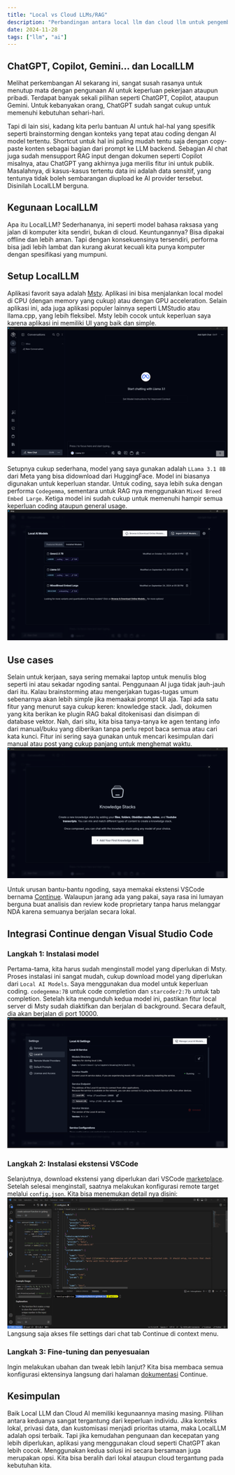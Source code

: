 ```yaml
---
title: "Local vs Cloud LLMs/RAG"
description: "Perbandingan antara local llm dan cloud llm untuk pengembangan software dan pengunaan sehari-hari"
date: 2024-11-28
tags: ["llm", "ai"]
---
```


## ChatGPT, Copilot, Gemini... dan LocalLLM

Melihat perkembangan AI sekarang ini, sangat susah rasanya untuk menutup mata dengan pengunaan AI untuk keperluan pekerjaan ataupun pribadi. Terdapat banyak sekali pilihan seperti ChatGPT, Copilot, ataupun Gemini. Untuk kebanyakan orang, ChatGPT sudah sangat cukup untuk memenuhi kebutuhan sehari-hari.

Tapi di lain sisi, kadang kita perlu bantuan AI untuk hal-hal yang spesifik seperti brainstorming dengan konteks yang tepat atau coding dengan AI model tertentu. Shortcut untuk hal ini paling mudah tentu saja dengan copy-paste konten sebagai bagian dari prompt ke LLM backend. Sebagian AI chat juga sudah mensupport RAG input dengan dokumen seperti Copilot misalnya, atau ChatGPT yang akhirnya juga merilis fitur ini untuk publik. Masalahnya, di kasus-kasus tertentu data ini adalah data sensitif, yang tentunya tidak boleh sembarangan diupload ke AI provider tersebut. Disinilah LocalLLM berguna.

## Kegunaan LocalLLM

Apa itu LocalLLM? Sederhananya, ini seperti model bahasa raksasa yang jalan di komputer kita sendiri, bukan di cloud. Keuntungannya? Bisa dipakai offline dan lebih aman. Tapi dengan konsekuensinya tersendiri, performa bisa jadi lebih lambat dan kurang akurat kecuali kita punya komputer dengan spesifikasi yang mumpuni.

## Setup LocalLLM

Aplikasi favorit saya adalah [Msty](https://msty.app/). Aplikasi ini bisa menjalankan local model di CPU (dengan memory yang cukup) atau dengan GPU acceleration. Selain aplikasi ini, ada juga aplikasi populer lainnya seperti LMStudio atau llama.cpp, yang lebih fleksibel. Msty lebih cocok untuk keperluan saya karena aplikasi ini memiliki UI yang baik dan simple.
![msty](./local-llm-vs-cloud-0.id.png)

Setupnya cukup sederhana, model yang saya gunakan adalah `LLama 3.1 8B` dari Meta yang bisa didownload dari HuggingFace. Model ini biasanya digunakan untuk keperluan standar.
Untuk coding, saya lebih suka dengan performa `Codegemma`, sementara untuk RAG nya menggunakan `Mixed Breed Embed Large`. Ketiga model ini sudah cukup untuk memenuhi hampir semua keperluan coding ataupun general usage.
![model](./local-llm-vs-cloud-1.id.png)

## Use cases

Selain untuk kerjaan, saya sering memakai laptop untuk menulis blog seperti ini atau sekadar ngoding santai. Penggunaan AI juga tidak jauh-jauh dari itu. Kalau brainstorming atau mengerjakan tugas-tugas umum sebenarnya akan lebih simple jika memaakai prompt UI aja.
Tapi ada satu fitur yang menurut saya cukup keren: knowledge stack. Jadi, dokumen yang kita berikan ke plugin RAG bakal ditokenisasi dan disimpan di database vektor. Nah, dari situ, kita bisa tanya-tanya ke agen tentang info dari manual/buku yang diberikan tanpa perlu repot baca semua atau cari kata kunci. Fitur ini sering saya gunakan untuk mencari kesimpulan dari manual atau post yang cukup panjang untuk menghemat waktu.
![model](./local-llm-vs-cloud-2.id.png)

Untuk urusan bantu-bantu ngoding, saya memakai ekstensi VSCode bernama [Continue](https://marketplace.visualstudio.com/items?itemName=Continue.continue). Walaupun jarang ada yang pakai, saya rasa ini lumayan berguna buat analisis dan review kode proprietary tanpa harus melanggar NDA karena semuanya berjalan secara lokal.

## Integrasi Continue dengan Visual Studio Code

### Langkah 1: Instalasi model

Pertama-tama, kita harus sudah menginstall model yang diperlukan di Msty. Proses instalasi ini sangat mudah, cukup download model yang diperlukan dari `Local AI Models`. Saya menggunakan dua model untuk keperluan coding. `codegemma:7B` untuk code completion dan `starcoder2:7b` untuk tab completion. Setelah kita mengunduh kedua model ini, pastikan fitur local server di Msty sudah diaktifkan dan berjalan di background. Secara default, dia akan berjalan di port 10000.
![codecompletion](./local-llm-vs-cloud-3.id.png)

### Langkah 2: Instalasi ekstensi VSCode

Selanjutnya, download ekstensi yang diperlukan dari VSCode [marketplace](https://marketplace.visualstudio.com/items?itemName=Continue.continue). Setelah selesai menginstall, saatnya melakukan konfigurasi remote target melalui `config.json`. Kita bisa menemukan detail nya disini:
![codecompletion](./local-llm-vs-cloud-4.id.png)
Langsung saja akses file settings dari chat tab Continue di context menu.

### Langkah 3: Fine-tuning dan penyesuaian

Ingin melakukan ubahan dan tweak lebih lanjut? Kita bisa membaca semua konfigurasi ektensinya langsung dari halaman [dokumentasi](https://docs.continue.dev/customize/model-providers/more/msty) Continue.

## Kesimpulan

Baik Local LLM dan Cloud AI memiliki kegunaannya masing masing. Pilihan antara keduanya sangat tergantung dari keperluan individu. Jika konteks lokal, privasi data, dan kustomisasi menjadi prioritas utama, maka LocalLLM adalah opsi terbaik. Tapi jika kemudahan pengunaan dan kecepatan yang lebih diperlukan, aplikasi yang menggunakan cloud seperti ChatGPT akan lebih cocok. Menggunakan kedua solusi ini secara bersamaan juga merupakan opsi. Kita bisa beralih dari lokal ataupun cloud tergantung pada kebutuhan kita.
